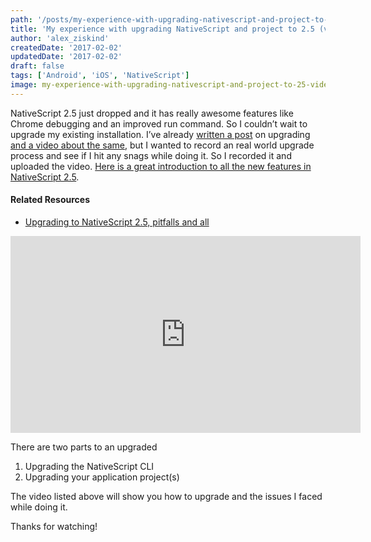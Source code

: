 ```yaml
---
path: '/posts/my-experience-with-upgrading-nativescript-and-project-to-25-video'
title: 'My experience with upgrading NativeScript and project to 2.5 (video)'
author: 'alex_ziskind'
createdDate: '2017-02-02'
updatedDate: '2017-02-02'
draft: false
tags: ['Android', 'iOS', 'NativeScript']
image: my-experience-with-upgrading-nativescript-and-project-to-25-video-poster.png
---
```


NativeScript 2.5 just dropped and it has really awesome features like Chrome debugging and an improved run command. So I couldn’t wait to upgrade my existing installation. I’ve already [written a post](https://nativescripting.com/posts/upgrading-the-nativescript-cli-and-projects) on upgrading [and a video about the same](https://youtu.be/lH04B5o9Am4), but I wanted to record an real world upgrade process and see if I hit any snags while doing it. So I recorded it and uploaded the video. [Here is a great introduction to all the new features in NativeScript 2.5](https://www.nativescript.org/blog/nativescript-25-is-now-available).

#### Related Resources

* [Upgrading to NativeScript 2.5, pitfalls and all](https://youtu.be/Pz_1fuZ_ft0)

<div class="videoWrapper">
    <iframe width="560" height="315" src="https://www.youtube.com/embed/Pz_1fuZ_ft0" frameborder="0" allowfullscreen></iframe>
</div>

There are two parts to an upgraded

1. Upgrading the NativeScript CLI
2. Upgrading your application project(s)

The video listed above will show you how to upgrade and the issues I faced while doing it. 

Thanks for watching!
